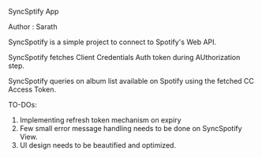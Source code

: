 SyncSptify App

Author : Sarath 

SyncSpotify is a simple project to connect to Spotify's Web API.

SyncSpotify fetches Client Credentials Auth token during AUthorization step.

SyncSpotify queries on album list available on Spotify using the fetched CC Access Token.

TO-DOs:
1. Implementing refresh token mechanism on expiry
2. Few small error message handling needs to be done on SyncSpotify View.
3. UI design needs to be beautified and optimized.
